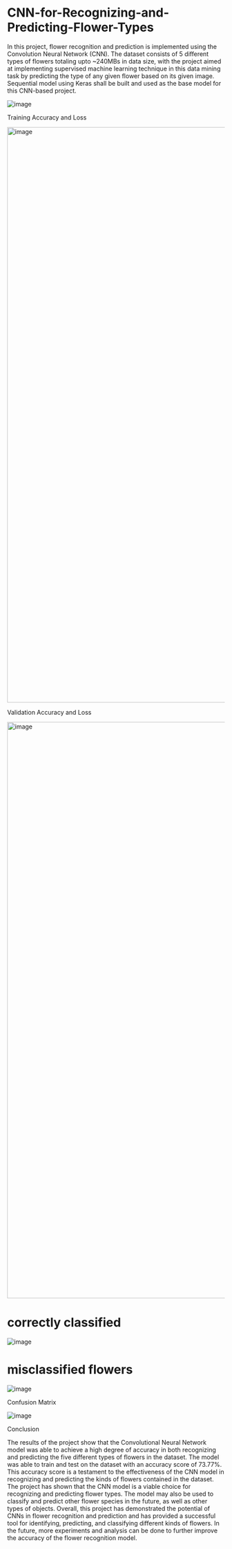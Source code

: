 # CNN-for-Recognizing-and-Predicting-Flower-Types

In this project, flower recognition and prediction is implemented using the Convolution Neural Network (CNN). The dataset consists of 5 different types of flowers totaling upto ~240MBs in data size, with the project aimed at implementing supervised machine learning technique in this data mining task by predicting the type of any given flower based on its given image. Sequential model using Keras shall be built and used as the base model for this CNN-based project.

![image](https://github.com/sandeep822/CNN-for-Recognizing-and-Predicting-Flower-Types/assets/50867031/576c3c9f-87bd-40be-a29a-cca506c9215a)


Training Accuracy and Loss

<img width="1332" alt="image" src="https://github.com/sandeep822/CNN-for-Recognizing-and-Predicting-Flower-Types/assets/50867031/6a1e78e4-bf17-4dab-ab90-16b848994363">

Validation Accuracy and Loss

<img width="1334" alt="image" src="https://github.com/sandeep822/CNN-for-Recognizing-and-Predicting-Flower-Types/assets/50867031/208ceff8-792a-4263-94e4-94f5f7442290">


# correctly classified

![image](https://github.com/sandeep822/CNN-for-Recognizing-and-Predicting-Flower-Types/assets/50867031/3eb5970c-3e31-46e3-8755-8deb384313e1)

# misclassified flowers

![image](https://github.com/sandeep822/CNN-for-Recognizing-and-Predicting-Flower-Types/assets/50867031/dd8caec8-4bb9-47b4-ad9e-895115866ec4)

Confusion Matrix

![image](https://github.com/sandeep822/CNN-for-Recognizing-and-Predicting-Flower-Types/assets/50867031/3ab67a12-6f86-4660-8372-ca0c0433074d)

Conclusion

The results of the project show that the Convolutional Neural Network model was able to achieve a high degree of accuracy in both recognizing and predicting the five different types of flowers in the dataset. The model was able to train and test on the dataset with an accuracy score of 73.77%. This accuracy score is a testament to the effectiveness of the CNN model in recognizing and predicting the kinds of flowers contained in the dataset. The project has shown that the CNN model is a viable choice for recognizing and predicting flower types. The model may also be used to classify and predict other flower species in the future, as well as other types of objects. Overall, this project has demonstrated the potential of CNNs in flower recognition and prediction and has provided a successful tool for identifying, predicting, and classifying different kinds of flowers. In the future, more experiments and analysis can be done to further improve the accuracy of the flower recognition model.



